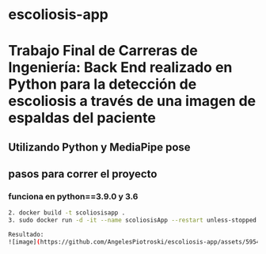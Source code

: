 # escoliosis-app
# Trabajo Final de Carreras de Ingeniería: Back End realizado en Python para la detección de escoliosis a través de una imagen de espaldas del paciente
## Utilizando Python y MediaPipe pose
## pasos para correr el proyecto
### funciona en python==3.9.0 y 3.6 

```bash 
2. docker build -t scoliosisapp .
3. sudo docker run -d -it --name scoliosisApp --restart unless-stopped --publish 7000:4000 scoliosisapp ```

Resultado:
![image](https://github.com/AngelesPiotroski/escoliosis-app/assets/59542971/e8635e7f-d8a9-4d33-ae61-bea9c794246e)
